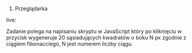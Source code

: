 1. Przeglądarka

live:


Zadanie polega na napisaniu skryptu w JavaScript który po kliknięciu w przycisk wygeneruje
20 sąsiadujących kwadratów o boku N px zgodnie z ciągiem fibonacciego, N jest numerem
liczby ciągu.